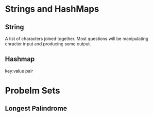 # Strings and HashMaps
## String
A list of characters joined together. 
Most questions will be manipulating chracter input and producing some output. 

## Hashmap
key:value pair

# Probelm Sets
## Longest Palindrome

